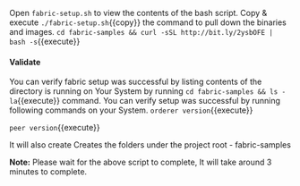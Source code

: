 


Open `fabric-setup.sh` to view the contents of the bash script. Copy & execute `./fabric-setup.sh`{{copy}} the command to pull down the binaries and images.
`cd fabric-samples && curl -sSL http://bit.ly/2ysbOFE | bash -s`{{execute}}

#### Validate
You can verify fabric setup was successful by listing contents of the directory is running on Your System by running `cd fabric-samples && ls -la`{{execute}} command.
You can verify setup was successful by running following commands on your System.
`orderer version`{{execute}}

`peer version`{{execute}}

It will also create Creates the folders under the project root
    - fabric-samples


**Note:** Please wait for the above script to complete, It will take around 3 minutes to complete.